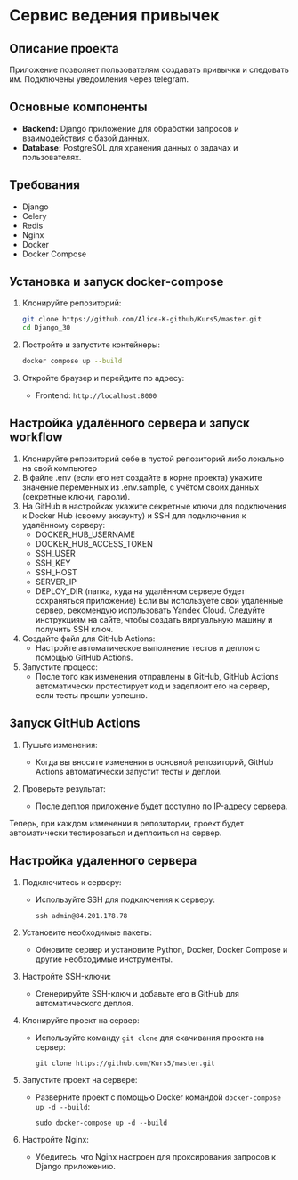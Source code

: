 # Сервис ведения привычек

## Описание проекта

Приложение позволяет пользователям создавать привычки и следовать им. Подключены уведомления через telegram.

## Основные компоненты

- **Backend:** Django приложение для обработки запросов и взаимодействия с базой данных.
- **Database:** PostgreSQL для хранения данных о задачах и пользователях.

## Требования

- Django
- Celery
- Redis
- Nginx
- Docker
- Docker Compose

## Установка и запуск docker-compose

1. Клонируйте репозиторий:

    ```bash
    git clone https://github.com/Alice-K-github/Kurs5/master.git
    cd Django_30
    ```

2. Постройте и запустите контейнеры:

    ```bash
    docker compose up --build
    ```

3. Откройте браузер и перейдите по адресу:

    - Frontend: `http://localhost:8000`


## Настройка удалённого сервера и запуск workflow

1. Клонируйте репозиторий себе в пустой репозиторий либо локально на свой компьютер
2. В файле .env (если его нет создайте в корне проекта) укажите значение переменных из .env.sample, с учётом своих данных (секретные ключи, пароли).
3. На GitHub в настройках укажите секретные ключи для подключения к Docker Hub (своему аккаунту) и SSH для подключения к удалённому серверу:
    - DOCKER_HUB_USERNAME
    - DOCKER_HUB_ACCESS_TOKEN
    - SSH_USER
    - SSH_KEY
    - SSH_HOST
    - SERVER_IP
    - DEPLOY_DIR (папка, куда на удалённом сервере будет сохраняться приложение)
      Если вы используете свой удалённые сервер, рекомендую использовать Yandex Cloud. Следуйте инструкциям на сайте, чтобы создать виртуальную машину и получить SSH ключ.
4. Создайте файл для GitHub Actions:
   - Настройте автоматическое выполнение тестов и деплоя с помощью GitHub Actions.
5. Запустите процесс:
   - После того как изменения отправлены в GitHub, GitHub Actions автоматически протестирует код и задеплоит его на сервер, если тесты прошли успешно.



## Запуск GitHub Actions

1. Пушьте изменения:
   - Когда вы вносите изменения в основной репозиторий, GitHub Actions автоматически запустит тесты и деплой.

2. Проверьте результат:
   - После деплоя приложение будет доступно по IP-адресу сервера.


Теперь, при каждом изменении в репозитории, проект будет автоматически тестироваться и деплоиться на сервер.

## Настройка удаленного сервера

1. Подключитесь к серверу:
   - Используйте SSH для подключения к серверу:
     ```
     ssh admin@84.201.178.78
     ```

2. Установите необходимые пакеты:
   - Обновите сервер и установите Python, Docker, Docker Compose и другие необходимые инструменты.

3. Настройте SSH-ключи:
   - Сгенерируйте SSH-ключ и добавьте его в GitHub для автоматического деплоя.

4. Клонируйте проект на сервер:
   - Используйте команду `git clone` для скачивания проекта на сервер:
     ```
     git clone https://github.com/Kurs5/master.git
     ```

5. Запустите проект на сервере:
   - Разверните проект с помощью Docker командой `docker-compose up -d --build`:
     ```
     sudo docker-compose up -d --build
     ```

6. Настройте Nginx:
   - Убедитесь, что Nginx настроен для проксирования запросов к Django приложению.

   
